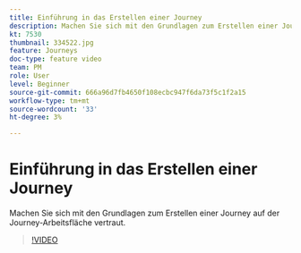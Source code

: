 ```yaml
---
title: Einführung in das Erstellen einer Journey
description: Machen Sie sich mit den Grundlagen zum Erstellen einer Journey auf der Journey-Arbeitsfläche vertraut.
kt: 7530
thumbnail: 334522.jpg
feature: Journeys
doc-type: feature video
team: PM
role: User
level: Beginner
source-git-commit: 666a96d7fb4650f108ecbc947f6da73f5c1f2a15
workflow-type: tm+mt
source-wordcount: '33'
ht-degree: 3%

---
```


# Einführung in das Erstellen einer Journey

Machen Sie sich mit den Grundlagen zum Erstellen einer Journey auf der Journey-Arbeitsfläche vertraut.

>[!VIDEO](https://video.tv.adobe.com/v/334522?quality=12)
